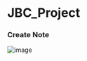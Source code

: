 # JBC_Project
 ### Create Note
![image](https://user-images.githubusercontent.com/74443267/144769066-a596eb6b-4120-4bac-9394-04ef72fe0a5d.png)
